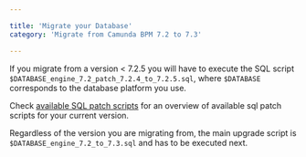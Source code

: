 ```yaml
---

title: 'Migrate your Database'
category: 'Migrate from Camunda BPM 7.2 to 7.3'

---
```


If you migrate from a version < 7.2.5 you will have to execute the SQL script `$DATABASE_engine_7.2_patch_7.2.4_to_7.2.5.sql`, where `$DATABASE` corresponds to the database platform you use.

Check [available SQL patch scripts](ref:/guides/migration-guide/#patch-level-upgrade-upgrade-your-database-available-sql-patch-scripts) for an overview of available sql patch scripts for your current version.

Regardless of the version you are migrating from, the main upgrade script is `$DATABASE_engine_7.2_to_7.3.sql` and has to be executed next.
